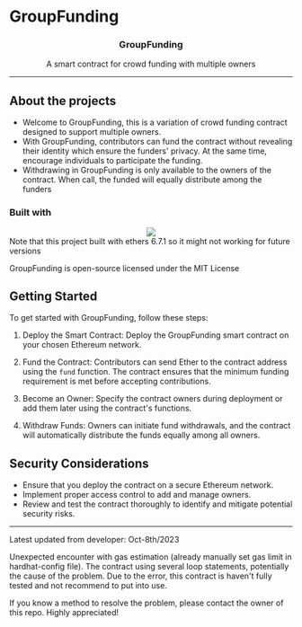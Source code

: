 # GroupFunding
<h3 align="center">GroupFunding</h3>
<p align="center">
A smart contract for crowd funding with multiple owners
</p>
<hr>

## About the projects
- Welcome to GroupFunding, this is a variation of crowd funding contract designed to support multiple owners.
- With GroupFunding, contributors can fund the contract without revealing their identity which ensure the funders' privacy. At the same time, encourage individuals to participate the funding.
- Withdrawing in GroupFunding is only available to the owners of the contract. When call, the funded will equally distribute among the funders

### Built with
<div align="center">
    <img src="https://skillicons.dev/icons?i=nodejs,js,solidity"/> <br>
</div>
Note that this project built with ethers 6.7.1 so it might not working for future versions

GroupFunding is open-source licensed under the MIT License

## Getting Started

To get started with GroupFunding, follow these steps:

1. Deploy the Smart Contract: Deploy the GroupFunding smart contract on your chosen Ethereum network.

2. Fund the Contract: Contributors can send Ether to the contract address using the `fund` function. The contract ensures that the minimum funding requirement is met before accepting contributions.

3. Become an Owner: Specify the contract owners during deployment or add them later using the contract's functions.

4. Withdraw Funds: Owners can initiate fund withdrawals, and the contract will automatically distribute the funds equally among all owners.

## Security Considerations
- Ensure that you deploy the contract on a secure Ethereum network.
- Implement proper access control to add and manage owners.
- Review and test the contract thoroughly to identify and mitigate potential security risks.
<hr>

Latest updated from developer: Oct-8th/2023

Unexpected encounter with gas estimation (already manually set gas limit in hardhat-config file). 
The contract using several loop statements, potentially the cause of the problem.
Due to the error, this contract is haven't fully tested and not recommend to put into use.

If you know a method to resolve the problem, please contact the owner of this repo. Highly appreciated!